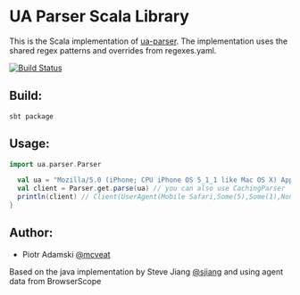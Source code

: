 UA Parser Scala Library
======================

This is the Scala implementation of [ua-parser](https://github.com/tobie/ua-parser).
The implementation uses the shared regex patterns and overrides from regexes.yaml.

[![Build Status](https://travis-ci.org/mcveat/ua-parser-scala.png?branch=master)](https://travis-ci.org/mcveat/ua-parser-scala)

Build:
------

    sbt package

Usage:
--------
```scala
import ua.parser.Parser

  val ua = "Mozilla/5.0 (iPhone; CPU iPhone OS 5_1_1 like Mac OS X) AppleWebKit/534.46 (KHTML, like Gecko) Version/5.1 Mobile/9B206 Safari/7534.48.3"
  val client = Parser.get.parse(ua) // you can also use CachingParser
  println(client) // Client(UserAgent(Mobile Safari,Some(5),Some(1),None),OS(iOS,Some(5),Some(1),Some(1),None),Device(iPhone))
}
```

Author:
-------

  * Piotr Adamski [@mcveat](https://twitter.com/mcveat)

  Based on the java implementation by Steve Jiang [@sjiang](https://twitter.com/sjiang) and using agent data from BrowserScope
